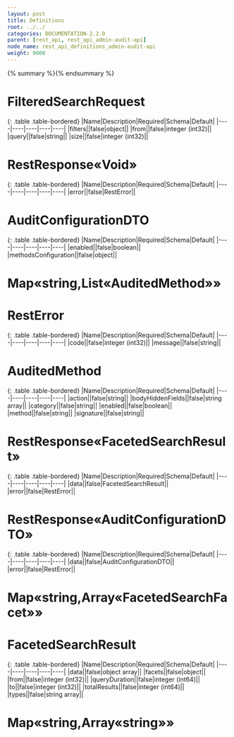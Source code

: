 ```yaml
---
layout: post
title: Definitions
root: ../../
categories: DOCUMENTATION-2.2.0
parent: [rest_api, rest_api_admin-audit-api]
node_name: rest_api_definitions_admin-audit-api
weight: 9000
---
```


{% summary %}{% endsummary %}

# FilteredSearchRequest


{: .table .table-bordered}
|Name|Description|Required|Schema|Default|
|----|----|----|----|----|
|filters||false|object||
|from||false|integer (int32)||
|query||false|string||
|size||false|integer (int32)||


# RestResponse«Void»


{: .table .table-bordered}
|Name|Description|Required|Schema|Default|
|----|----|----|----|----|
|error||false|RestError||


# AuditConfigurationDTO


{: .table .table-bordered}
|Name|Description|Required|Schema|Default|
|----|----|----|----|----|
|enabled||false|boolean||
|methodsConfiguration||false|object||


# Map«string,List«AuditedMethod»»

# RestError


{: .table .table-bordered}
|Name|Description|Required|Schema|Default|
|----|----|----|----|----|
|code||false|integer (int32)||
|message||false|string||


# AuditedMethod


{: .table .table-bordered}
|Name|Description|Required|Schema|Default|
|----|----|----|----|----|
|action||false|string||
|bodyHiddenFields||false|string array||
|category||false|string||
|enabled||false|boolean||
|method||false|string||
|signature||false|string||


# RestResponse«FacetedSearchResult»


{: .table .table-bordered}
|Name|Description|Required|Schema|Default|
|----|----|----|----|----|
|data||false|FacetedSearchResult||
|error||false|RestError||


# RestResponse«AuditConfigurationDTO»


{: .table .table-bordered}
|Name|Description|Required|Schema|Default|
|----|----|----|----|----|
|data||false|AuditConfigurationDTO||
|error||false|RestError||


# Map«string,Array«FacetedSearchFacet»»

# FacetedSearchResult


{: .table .table-bordered}
|Name|Description|Required|Schema|Default|
|----|----|----|----|----|
|data||false|object array||
|facets||false|object||
|from||false|integer (int32)||
|queryDuration||false|integer (int64)||
|to||false|integer (int32)||
|totalResults||false|integer (int64)||
|types||false|string array||


# Map«string,Array«string»»

